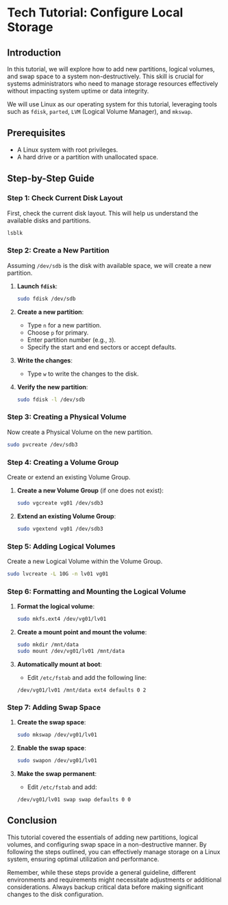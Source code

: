 # Tech Tutorial: Configure Local Storage

## Introduction

In this tutorial, we will explore how to add new partitions, logical volumes, and swap space to a system non-destructively. This skill is crucial for systems administrators who need to manage storage resources effectively without impacting system uptime or data integrity.

We will use Linux as our operating system for this tutorial, leveraging tools such as `fdisk`, `parted`, `LVM` (Logical Volume Manager), and `mkswap`.

## Prerequisites

- A Linux system with root privileges.
- A hard drive or a partition with unallocated space.

## Step-by-Step Guide

### Step 1: Check Current Disk Layout

First, check the current disk layout. This will help us understand the available disks and partitions.

```bash
lsblk
```

### Step 2: Create a New Partition

Assuming `/dev/sdb` is the disk with available space, we will create a new partition.

1. **Launch `fdisk`**:

    ```bash
    sudo fdisk /dev/sdb
    ```

2. **Create a new partition**:
    - Type `n` for a new partition.
    - Choose `p` for primary.
    - Enter partition number (e.g., `3`).
    - Specify the start and end sectors or accept defaults.

3. **Write the changes**:
    - Type `w` to write the changes to the disk.

4. **Verify the new partition**:

    ```bash
    sudo fdisk -l /dev/sdb
    ```

### Step 3: Creating a Physical Volume

Now create a Physical Volume on the new partition.

```bash
sudo pvcreate /dev/sdb3
```

### Step 4: Creating a Volume Group

Create or extend an existing Volume Group.

1. **Create a new Volume Group** (if one does not exist):

    ```bash
    sudo vgcreate vg01 /dev/sdb3
    ```

2. **Extend an existing Volume Group**:

    ```bash
    sudo vgextend vg01 /dev/sdb3
    ```

### Step 5: Adding Logical Volumes

Create a new Logical Volume within the Volume Group.

```bash
sudo lvcreate -L 10G -n lv01 vg01
```

### Step 6: Formatting and Mounting the Logical Volume

1. **Format the logical volume**:

    ```bash
    sudo mkfs.ext4 /dev/vg01/lv01
    ```

2. **Create a mount point and mount the volume**:

    ```bash
    sudo mkdir /mnt/data
    sudo mount /dev/vg01/lv01 /mnt/data
    ```

3. **Automatically mount at boot**:
    - Edit `/etc/fstab` and add the following line:

    ```
    /dev/vg01/lv01 /mnt/data ext4 defaults 0 2
    ```

### Step 7: Adding Swap Space

1. **Create the swap space**:

    ```bash
    sudo mkswap /dev/vg01/lv01
    ```

2. **Enable the swap space**:

    ```bash
    sudo swapon /dev/vg01/lv01
    ```

3. **Make the swap permanent**:
    - Edit `/etc/fstab` and add:

    ```
    /dev/vg01/lv01 swap swap defaults 0 0
    ```

## Conclusion

This tutorial covered the essentials of adding new partitions, logical volumes, and configuring swap space in a non-destructive manner. By following the steps outlined, you can effectively manage storage on a Linux system, ensuring optimal utilization and performance.

Remember, while these steps provide a general guideline, different environments and requirements might necessitate adjustments or additional considerations. Always backup critical data before making significant changes to the disk configuration.